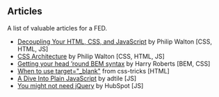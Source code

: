 ## Articles

A list of valuable articles for a FED.

- [Decoupling Your HTML, CSS, and JavaScript](http://philipwalton.com/articles/decoupling-html-css-and-javascript) by Philip Walton [CSS, HTML, JS]
- [CSS Architecture](http://engineering.appfolio.com/2012/11/16/css-architecture/) by Philip Walton [CSS, HTML, JS]
- [Getting your head ’round BEM syntax](http://csswizardry.com/2013/01/mindbemding-getting-your-head-round-bem-syntax/) by Harry Roberts [BEM, CSS]
- [When to use target="_blank"](http://css-tricks.com/use-target_blank/) from css-tricks [HTML]
- [A Dive Into Plain JavaScript](http://blog.adtile.me/2014/01/16/a-dive-into-plain-javascript/) by adtile [JS]
- [You might not need jQuery](http://youmightnotneedjquery.com/) by HubSpot [JS]